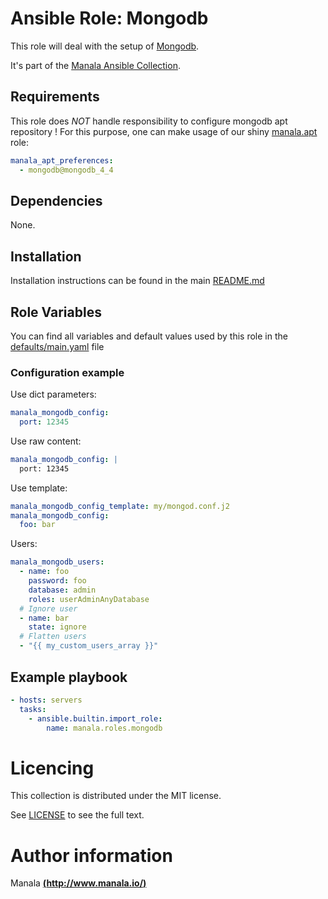# Ansible Role: Mongodb

This role will deal with the setup of [Mongodb](https://www.mongodb.com/fr).

It's part of the [Manala Ansible Collection](https://galaxy.ansible.com/manala/roles).

## Requirements

This role does *NOT* handle responsibility to configure mongodb apt repository !
For this purpose, one can make usage of our shiny [manala.apt](https://github.com/manala/ansible-role-apt) role:

```yaml
manala_apt_preferences:
  - mongodb@mongodb_4_4
```

## Dependencies

None.

## Installation

Installation instructions can be found in the main [README.md](https://github.com/manala/ansible-roles/blob/main/README.md)

## Role Variables

You can find all variables and default values used by this role in the [defaults/main.yaml](./defaults/main.yaml) file

### Configuration example

Use dict parameters:
```yaml
manala_mongodb_config:
  port: 12345
```

Use raw content:
```yaml
manala_mongodb_config: |
  port: 12345
```

Use template:
```yaml
manala_mongodb_config_template: my/mongod.conf.j2
manala_mongodb_config:
  foo: bar
```

Users:
```yaml
manala_mongodb_users:
  - name: foo
    password: foo
    database: admin
    roles: userAdminAnyDatabase
  # Ignore user
  - name: bar
    state: ignore
  # Flatten users
  - "{{ my_custom_users_array }}"
```

## Example playbook

```yaml
- hosts: servers
  tasks:
    - ansible.builtin.import_role:
        name: manala.roles.mongodb
```

# Licencing

This collection is distributed under the MIT license.

See [LICENSE](https://opensource.org/licenses/MIT) to see the full text.

# Author information

Manala [**(http://www.manala.io/)**](http://www.manala.io)
